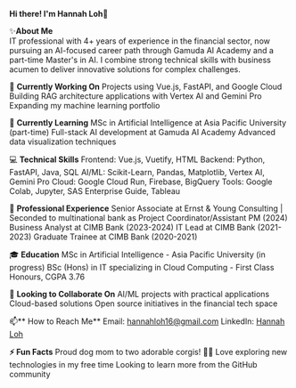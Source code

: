 **Hi there! I'm Hannah Loh**👋

✨**About Me**\
IT professional with 4+ years of experience in the financial sector, now pursuing an AI-focused career path through Gamuda AI Academy and a part-time Master's in AI. I combine strong technical skills with business acumen to deliver innovative solutions for complex challenges.

🔭 **Currently Working On**
Projects using Vue.js, FastAPI, and Google Cloud
Building RAG architecture applications with Vertex AI and Gemini Pro
Expanding my machine learning portfolio

🌱 **Currently Learning**
MSc in Artificial Intelligence at Asia Pacific University (part-time)
Full-stack AI development at Gamuda AI Academy
Advanced data visualization techniques

💻 **Technical Skills**
Frontend: Vue.js, Vuetify, HTML
Backend: Python, FastAPI, Java, SQL
AI/ML: Scikit-Learn, Pandas, Matplotlib, Vertex AI, Gemini Pro
Cloud: Google Cloud Run, Firebase, BigQuery
Tools: Google Colab, Jupyter, SAS Enterprise Guide, Tableau

🏢 **Professional Experience**
Senior Associate at Ernst & Young Consulting | Seconded to multinational bank as Project Coordinator/Assistant PM (2024)
Business Analyst at CIMB Bank (2023-2024)
IT Lead at CIMB Bank (2021-2023)
Graduate Trainee at CIMB Bank (2020-2021)

🎓 **Education**
MSc in Artificial Intelligence - Asia Pacific University (in progress)
BSc (Hons) in IT specializing in Cloud Computing - First Class Honours, CGPA 3.76

🤝 **Looking to Collaborate On**
AI/ML projects with practical applications
Cloud-based solutions
Open source initiatives in the financial tech space

📫** How to Reach Me**
Email: [hannahloh16@gmail.com](mailto:hannahloh16@gmail.com)
LinkedIn: [Hannah Loh](https://www.linkedin.com/in/HannahLoh)

**⚡ Fun Facts**
Proud dog mom to two adorable corgis! 🐶🐶 
Love exploring new technologies in my free time
Looking to learn more from the GitHub community
